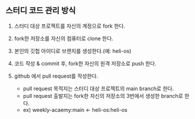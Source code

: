 ## 스터디 코드 관리 방식

1. 스터디 대상 프로젝트를 자신의 계정으로 fork 한다.
2. fork한 저장소를 자신의 컴퓨터로 clone 한다.
3. 본인의 깃헙 아이디로 브랜치를 생성한다.(예: heli-os)
4. 코드 작성 & commit 후, fork한 자신의 원격 저장소로 push 한다.
5. github 에서 pull request를 작성한다.

    - pull request 목적지는 스터디 대상 프로젝트의 main branch로 한다.
    - pull request 출발지는 fork한 자신의 저장소의 3번에서 생성한 branch로 한다.
    - ex) weekly-acaemy:main  <- heli-os:heli-os

